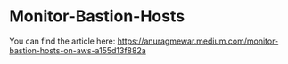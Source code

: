# Monitor-Bastion-Hosts


You can find the article here:
https://anuragmewar.medium.com/monitor-bastion-hosts-on-aws-a155d13f882a

